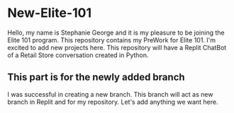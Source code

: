 # New-Elite-101
Hello, my name is Stephanie George and it is my pleasure to be joining the Elite 101 program.
This repository contains my PreWork for Elite 101.
I'm excited to add new projects here.
This repository will have a Replit ChatBot of a Retail Store conversation created in Python.

## This part is for the newly added branch
I was successful in creating a new branch.
This branch will act as new branch in Replit and for my repository.
Let's add anything we want here.
